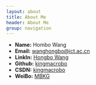 ```yaml
---
layout: about
title: About Me
header: About Me
group: navigation
---
```

 * **Name:** Hombo Wang
 * **Email:** [wanghongbo@ict.ac.cn](mailto:wanghongbo@ict.ac.cn)
 * **LinkIn:** [Hongbo Wang](cn.linkedin.com/pub/hongbo-wang/70/4b0/921/)
 * **Github:** [kingmacrobo](https://github.com/kingmacrobo)
 * **CSDN:** [kingmacrobo](http://blog.csdn.net/u013101828)
 * **WeiBo:** [MBKG](http://www.weibo.com/mbkg)
